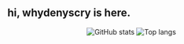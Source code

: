 ## hi, whydenyscry is here.


<div align="center">
<img alt="GitHub stats" src="https://github-readme-stats.vercel.app/api?username=whydenyscry&show_icons=true&theme=transparent"/>
<img alt="Top langs" src="https://github-readme-stats.vercel.app/api/top-langs/?username=whydenyscry&layout=compact&theme=transperent"/>
</div>
